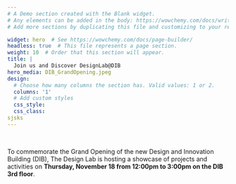 ```yaml
---
# A Demo section created with the Blank widget.
# Any elements can be added in the body: https://wowchemy.com/docs/writing-markdown-latex/
# Add more sections by duplicating this file and customizing to your requirements.

widget: hero  # See https://wowchemy.com/docs/page-builder/
headless: true  # This file represents a page section.
weight: 10  # Order that this section will appear.
title: |
  Join us and Discover DesignLab@DIB
hero_media: DIB_GrandOpening.jpeg
design:
  # Choose how many columns the section has. Valid values: 1 or 2.
  columns: '1'
  # Add custom styles
  css_style:
  css_class:
sjsks
---
```


<br>

To commemorate the Grand Opening of the new Design and Innovation Building (DIB), The Design Lab is hosting a showcase of projects and activities on **Thursday, November 18 from 12:00pm to 3:00pm on the DIB 3rd floor**.